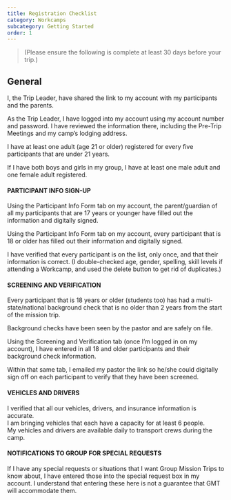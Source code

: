 ```yaml
---
title: Registration Checklist
category: Workcamps
subcategory: Getting Started
order: 1
---
```


> (Please ensure the following is complete at least 30 days before your trip.)

## General

I, the Trip Leader, have shared the link to my account with my participants and the parents.

As the Trip Leader, I have logged into my account using my account number and password. I have reviewed the information there, including the Pre-Trip Meetings and my camp’s lodging address.

I have at least one adult (age 21 or older) registered for every five participants that are under 21 years.

If I have both boys and girls in my group, I have at least one male adult and one female adult registered.

#### PARTICIPANT INFO SIGN-UP

Using the Participant Info Form tab on my account, the parent/guardian of all my participants that are 17 years or younger have filled out the information and digitally signed.

Using the Participant Info Form tab on my account, every participant that is 18 or older has filled out their information and digitally signed.

I have verified that every participant is on the list, only once, and that their information is correct. (I double-checked age, gender, spelling, skill levels if attending a Workcamp, and used the delete button to get rid of duplicates.)

#### SCREENING AND VERIFICATION

Every participant that is 18 years or older (students too) has had a multi-state/national background check that is no older than 2 years from the start of the mission trip.

Background checks have been seen by the pastor and are safely on file.

Using the Screening and Verification tab (once I’m logged in on my account), I have entered in all 18 and older participants and their background check information.

Within that same tab, I emailed my pastor the link so he/she could digitally sign off on each participant to verify that they have been screened.

#### VEHICLES AND DRIVERS

I verified that all our vehicles, drivers, and insurance information is accurate.<br>I am bringing vehicles that each have a capacity for at least 6 people.<br>My vehicles and drivers are available daily to transport crews during the camp.

#### NOTIFICATIONS TO GROUP FOR SPECIAL REQUESTS

If I have any special requests or situations that I want Group Mission Trips to know about, I have entered those into the special request box in my account. I understand that entering these here is not a guarantee that GMT will accommodate them.
